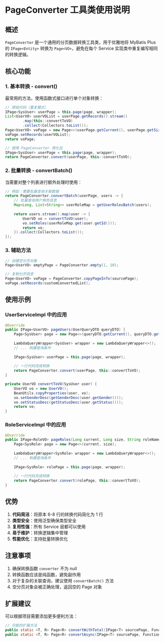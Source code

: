 # PageConverter 工具类使用说明

## 概述

`PageConverter` 是一个通用的分页数据转换工具类，用于优雅地将 MyBatis Plus 的 `IPage<Entity>` 转换为 `Page<VO>`，避免在每个 Service 实现类中重复编写相同的转换逻辑。

## 核心功能

### 1. 基本转换 - convert()

最常用的方法，使用函数式接口进行单个对象转换：

```java
// 原始代码（重复模式）
IPage<SysUser> userPage = this.page(page, wrapper);
List<UserVO> userVOList = userPage.getRecords().stream()
        .map(this::convertToVO)
        .collect(Collectors.toList());
Page<UserVO> voPage = new Page<>(userPage.getCurrent(), userPage.getSize(), userPage.getTotal());
voPage.setRecords(userVOList);
return voPage;

// 使用 PageConverter 简化后
IPage<SysUser> userPage = this.page(page, wrapper);
return PageConverter.convert(userPage, this::convertToVO);
```

### 2. 批量转换 - convertBatch()

当需要对整个列表进行额外处理时使用：

```java
// 例如：需要批量查询关联数据
return PageConverter.convertBatch(userPage, users -> {
    // 批量查询用户角色信息
    Map<Long, List<String>> userRoleMap = getUserRolesBatch(users);
    
    return users.stream().map(user -> {
        UserVO vo = convertToVO(user);
        vo.setRoles(userRoleMap.get(user.getId()));
        return vo;
    }).collect(Collectors.toList());
});
```

### 3. 辅助方法

```java
// 创建空分页对象
Page<UserVO> emptyPage = PageConverter.empty(1, 10);

// 复制分页信息
Page<UserVO> voPage = PageConverter.copyPageInfo(sourcePage);
voPage.setRecords(customConvertedList);
```

## 使用示例

### UserServiceImpl 中的应用

```java
@Override
public IPage<UserVO> pageUsers(UserQueryDTO queryDTO) {
    Page<SysUser> page = new Page<>(queryDTO.getCurrent(), queryDTO.getSize());
    
    LambdaQueryWrapper<SysUser> wrapper = new LambdaQueryWrapper<>();
    // ... 构建查询条件
    
    IPage<SysUser> userPage = this.page(page, wrapper);
    
    // 一行代码完成转换
    return PageConverter.convert(userPage, this::convertToVO);
}

private UserVO convertToVO(SysUser user) {
    UserVO vo = new UserVO();
    BeanUtils.copyProperties(user, vo);
    vo.setGenderDesc(getGenderDesc(user.getGender()));
    vo.setStatusDesc(getStatusDesc(user.getStatus()));
    return vo;
}
```

### RoleServiceImpl 中的应用

```java
@Override
public IPage<RoleVO> pageRoles(Long current, Long size, String roleName, String roleKey, Integer status) {
    Page<SysRole> page = new Page<>(current, size);
    
    LambdaQueryWrapper<SysRole> wrapper = new LambdaQueryWrapper<>();
    // ... 构建查询条件
    
    IPage<SysRole> rolePage = this.page(page, wrapper);
    
    // 一行代码完成转换
    return PageConverter.convert(rolePage, this::convertToVO);
}
```

## 优势

1. **代码简洁**：将原本 6-8 行的转换代码简化为 1 行
2. **类型安全**：使用泛型确保类型安全
3. **复用性强**：所有 Service 层都可以使用
4. **易于维护**：转换逻辑集中管理
5. **性能优化**：支持批量转换优化

## 注意事项

1. 确保转换函数 `converter` 不为 null
2. 转换函数应该是纯函数，避免副作用
3. 对于复杂的关联查询，建议使用 `convertBatch()` 方法
4. 空分页对象会被正确处理，返回空的 Page 对象

## 扩展建议

可以根据项目需要添加更多便利方法：

```java
// 可能的扩展方法
public static <T, R> Page<R> convertWithTotal(IPage<T> sourcePage, Function<T, R> converter, long customTotal);
public static <T, R> Page<R> convertAsync(IPage<T> sourcePage, Function<T, CompletableFuture<R>> asyncConverter);
```
